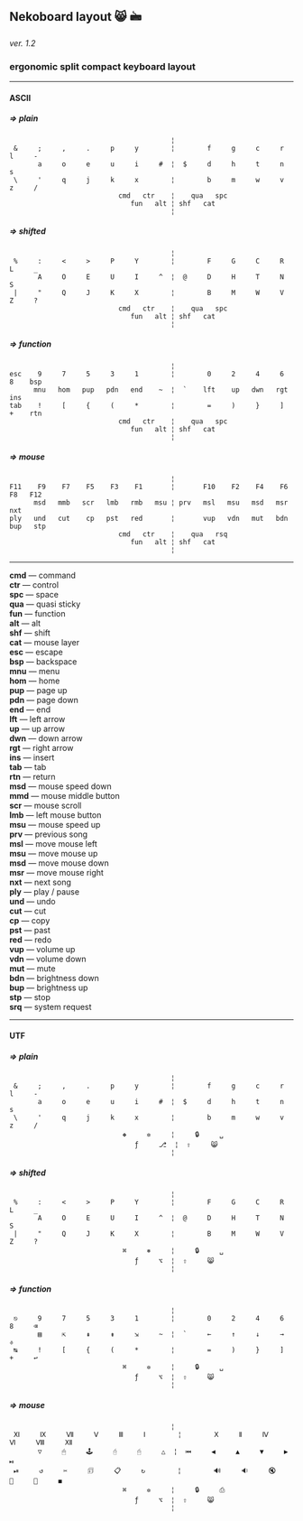 ## Nekoboard layout 😸 🖮

*ver. 1.2*

### ergonomic split compact keyboard layout

***

#### ASCII

##### => plain

                                            ¦
     &     ;     ,     .     p     y        ¦        f     g     c     r     l     -
           a     o     e     u     i     #  ¦  $     d     h     t     n     s
     \     '     q     j     k     x        ¦        b     m     w     v     z     /
                               cmd   ctr    ¦    qua   spc
                                  fun   alt ¦ shf   cat
                                            ¦

##### => shifted

                                            ¦
     %     :     <     >     P     Y        ¦        F     G     C     R     L     _
           A     O     E     U     I     ^  ¦  @     D     H     T     N     S
     |     "     Q     J     K     X        ¦        B     M     W     V     Z     ?
                               cmd   ctr    ¦    qua   spc
                                  fun   alt ¦ shf   cat
                                            ¦

##### => function

                                            ¦
    esc    9     7     5     3     1        ¦        0     2     4     6     8    bsp
          mnu   hom   pup   pdn   end    ~  ¦  `    lft    up   dwn   rgt   ins
    tab    !     [     {     (     *        ¦        =     )     }     ]     +    rtn
                               cmd   ctr    ¦    qua   spc
                                  fun   alt ¦ shf   cat
                                            ¦

##### => mouse

                                            ¦
    F11    F9    F7    F5    F3    F1       ¦       F10    F2    F4    F6    F8   F12
          msd   mmb   scr   lmb   rmb   msu ¦ prv   msl   msu   msd   msr   nxt
    ply   und   cut    cp   pst   red       ¦       vup   vdn   mut   bdn   bup   stp
                               cmd   ctr    ¦    qua   rsq
                                  fun   alt ¦ shf   cat
                                            ¦

***

**cmd** — command  
**ctr** — control  
**spc** — space  
**qua** — quasi sticky  
**fun** — function  
**alt** — alt  
**shf** — shift  
**cat** — mouse layer  
**esc** — escape  
**bsp** — backspace  
**mnu** — menu  
**hom** — home  
**pup** — page up  
**pdn** — page down  
**end** — end  
**lft** — left arrow  
**up**  — up arrow  
**dwn** — down arrow  
**rgt** — right arrow  
**ins** — insert  
**tab** — tab  
**rtn** — return  
**msd** — mouse speed down  
**mmd** — mouse middle button  
**scr** — mouse scroll  
**lmb** — left mouse button  
**msu** — mouse speed up  
**prv** — previous song  
**msl** — move mouse left  
**msu** — move mouse up  
**msd** — move mouse down  
**msr** — move mouse right  
**nxt** — next song  
**ply** — play / pause  
**und** — undo  
**cut** — cut  
**cp**  — copy  
**pst** — past  
**red** — redo  
**vup** — volume up  
**vdn** — volume down  
**mut** — mute  
**bdn** — brightness down  
**bup** — brightness up  
**stp** — stop  
**srq** — system request  

***

#### UTF

##### => plain

                                            ¦
     &     ;     ,     .     p     y        ¦        f     g     c     r     l     -
           a     o     e     u     i     #  ¦  $     d     h     t     n     s
     \     '     q     j     k     x        ¦        b     m     w     v     z     /
                                ❖     ✲     ¦     🔒     ␣
                                   ƒ     ⎇  ¦  ⇧     😸
                                            ¦

##### => shifted

                                            ¦
     %     :     <     >     P     Y        ¦        F     G     C     R     L     _
           A     O     E     U     I     ^  ¦  @     D     H     T     N     S
     |     "     Q     J     K     X        ¦        B     M     W     V     Z     ?
                                ⌘     ⎈     ¦     🔒     ␣
                                   ƒ     ⌥  ¦  ⇧     😸
                                            ¦

##### => function

                                            ¦
     ⎋     9     7     5     3     1        ¦        0     2     4     6     8     ⌫
           ▤     ⇱     ⇞     ⇟     ⇲     ~  ¦  `     ←     ↑     ↓     →     ⎀
     ↹     !     [     {     (     *        ¦        =     )     }     ]     +     ↩
                                ⌘     ✲     ¦     🔒     ␣
                                   ƒ     ⌥  ¦  ⇧     😸
                                            ¦

##### => mouse

                                            ¦
     Ⅺ     Ⅸ     Ⅶ     Ⅴ     Ⅲ     Ⅰ        ¦        Ⅹ     Ⅱ     Ⅳ     Ⅵ     Ⅷ     Ⅻ
           ▽     🖱     🕹     🖯     🖰     △  ¦  ⏮     ◀     ▲     ▼     ▶     ⏯
     ⏯     ↺     ✂     🗊     📋     ↻        ¦        🔊     🔉     🔇     🔅     🔆     ◼
                                ⌘     ✲     ¦     🔒     ⎙
                                   ƒ     ⌥  ¦  ⇧     😸
                                            ¦

